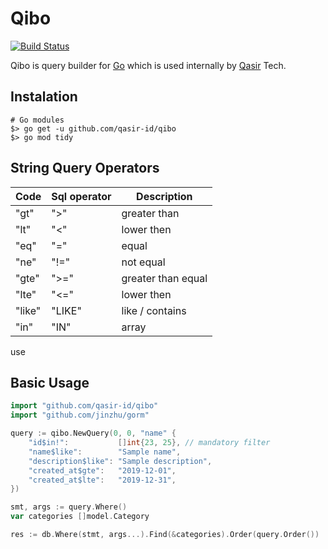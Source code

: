 # Qibo

[![Build Status](https://travis-ci.com/qasir-id/qibo.svg?branch=master)](https://travis-ci.com/qasir-id/qibo)

Qibo is query builder for [Go](https://golang.org/) which is used internally by [Qasir](https://www.qasir.id/) Tech.

## Instalation

```
# Go modules
$> go get -u github.com/qasir-id/qibo
$> go mod tidy
```

## String Query Operators
| Code   | Sql operator | Description |
| ------ | ------ | ------ |
| "gt" |   ">" | greater than |
| "lt" |   "<" | lower then |
| "eq" |   "=" | equal |
| "ne" |   "!=" | not equal |
| "gte" |  ">=" | greater than equal |
| "lte" |  "<=" | lower then |
| "like" | "LIKE" | like / contains |
| "in" |   "IN" | array |

use 

## Basic Usage

```go
import "github.com/qasir-id/qibo"
import "github.com/jinzhu/gorm"

query := qibo.NewQuery(0, 0, "name" {
	"id$in!":  	        []int{23, 25}, // mandatory filter
	"name$like":        "Sample name",
	"description$like": "Sample description",
	"created_at$gte":   "2019-12-01",
	"created_at$lte":   "2019-12-31",
})

smt, args := query.Where()
var categories []model.Category

res := db.Where(stmt, args...).Find(&categories).Order(query.Order())
```
